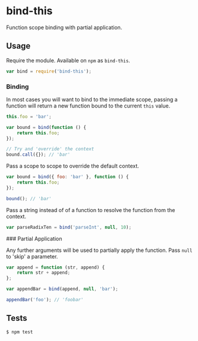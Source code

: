# bind-this

Function scope binding with partial application.

## Usage

Require the module. Available on `npm` as `bind-this`.

```js
var bind = require('bind-this');
```

### Binding

In most cases you will want to bind to the immediate scope, passing a function will return a new function bound to the current `this` value.

```js
this.foo = 'bar';

var bound = bind(function () {
	return this.foo;
});

// Try and 'override' the context
bound.call({}); // 'bar'
```

Pass a scope to scope to override the default context.

```js
var bound = bind({ foo: 'bar' }, function () {
	return this.foo;
});

bound(); // 'bar'
```

Pass a string instead of of a function to resolve the function from the context.

```js
var parseRadixTen = bind('parseInt', null, 10);
```

### Partial Application

Any further arguments will be used to partially apply the function. Pass `null` to 'skip' a parameter.

```js
var append = function (str, append) {
	return str + append;
};

var appendBar = bind(append, null, 'bar');

appendBar('foo'); // 'foobar'
```

## Tests

```bash
$ npm test
```
